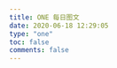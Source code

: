 ```yaml
---
title: ONE 每日图文
date: 2020-06-18 12:29:05
type: "one"
toc: false
comments: false
---
```



<script>
; (function () {
  $('.kratos-post-content > h2').next().remove();
  $.ajax({
    url: 'https://green-cloud-7dfe.vensing.workers.dev/',
    type: 'get',
    dataType: "json"
  })
  .then(result => {
      if (result && result.res === 0) {
        let datas = result.data;
        let html = `<div style="text-align:center;"><div><p style="font-size:28px;margin: 0.5em;">${datas[0].date}</p>
			        <p style="margin-top: 0em;">${datas[0].title}</p></div>
			        <img src="https://images.weserv.nl/?url=${datas[0].img_url}"></img>
			        <div><p style="font-size:12px;">${datas[0].picture_author}</p></div>
			        <div><p style="font-size:24px;">${datas[0].content}</p></div>
			        <div><p>${datas[0].text_authors}</p></div>
			        <div><a href="http://wufazhuce.com/">ONE | 一个</a></div></div>`;
        $('.kratos-post-content').append(html);
      } else {
        return Promise.reject('Error');
      }
  })
  .catch(() => {
    let html = `<p>哎呀，每日一图崩溃了o(≧口≦)o</p>`;
    $('.kratos-post-content').append(html);
  })

})();
</script>

